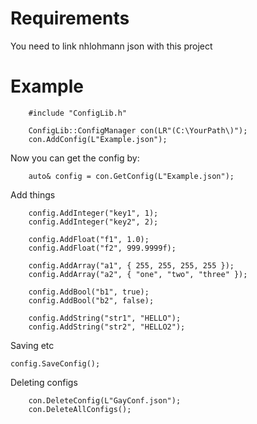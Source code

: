 <h1>Requirements</h1>
<p>You need to link nhlohmann json with this project</p>

<h1>Example</h1>

```
	#include "ConfigLib.h"

	ConfigLib::ConfigManager con(LR"(C:\YourPath\)");
	con.AddConfig(L"Example.json");
```
<p> Now you can get the config by: </p>

```
	auto& config = con.GetConfig(L"Example.json");
```

<p> Add things </p>

```
	config.AddInteger("key1", 1);
	config.AddInteger("key2", 2);

	config.AddFloat("f1", 1.0);
	config.AddFloat("f2", 999.9999f);

	config.AddArray("a1", { 255, 255, 255, 255 });
	config.AddArray("a2", { "one", "two", "three" });

	config.AddBool("b1", true);
	config.AddBool("b2", false);

	config.AddString("str1", "HELLO");
	config.AddString("str2", "HELLO2");
```

<p>Saving etc</p>

```
config.SaveConfig();
```
<p> Deleting configs</p>



```
	con.DeleteConfig(L"GayConf.json");
	con.DeleteAllConfigs();
```
